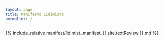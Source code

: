 ```yaml
---
layout: page
title: Manifesto Lidimista
permalink: /
---
```


{% include_relative manifest/lidimist_manifest_{{ site.textReview }}.md %}
